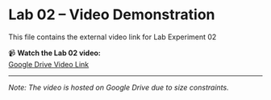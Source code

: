# Lab 02 – Video Demonstration

This file contains the external video link for Lab Experiment 02

📹 **Watch the Lab 02 video:**  
[Google Drive Video Link](https://drive.google.com/drive/folders/1DH__C-Xi0OhGWzl6XTmojftO6_bWbC1P?usp=drive_link)

---

*Note: The video is hosted on Google Drive due to size constraints.*
